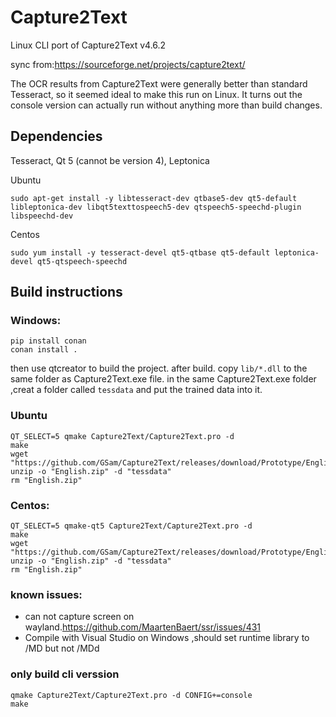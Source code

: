 # Capture2Text
Linux CLI port of Capture2Text v4.6.2

sync from:https://sourceforge.net/projects/capture2text/

The OCR results from Capture2Text were generally better than standard Tesseract, so it seemed ideal to make this run on Linux. It turns out the console version can actually run without anything more than build changes.

## Dependencies
Tesseract, Qt 5 (cannot be version 4), Leptonica

Ubuntu

`sudo apt-get install -y libtesseract-dev qtbase5-dev qt5-default libleptonica-dev libqt5texttospeech5-dev qtspeech5-speechd-plugin libspeechd-dev`

Centos

`sudo yum install -y tesseract-devel qt5-qtbase qt5-default leptonica-devel qt5-qtspeech-speechd`

## Build instructions

### Windows:

```
pip install conan
conan install .
```
then use qtcreator to build the project.
after build.
copy `lib/*.dll` to the same folder as Capture2Text.exe file.
in the same Capture2Text.exe folder ,creat a folder called `tessdata` and put the trained data into it.


### Ubuntu

```
QT_SELECT=5 qmake Capture2Text/Capture2Text.pro -d
make
wget "https://github.com/GSam/Capture2Text/releases/download/Prototype/English.zip"
unzip -o "English.zip" -d "tessdata"
rm "English.zip"
```

### Centos:

```
QT_SELECT=5 qmake-qt5 Capture2Text/Capture2Text.pro -d
make
wget "https://github.com/GSam/Capture2Text/releases/download/Prototype/English.zip"
unzip -o "English.zip" -d "tessdata"
rm "English.zip"
```
### known issues:
* can not capture screen on wayland.https://github.com/MaartenBaert/ssr/issues/431
* Compile with Visual Studio on Windows ,should set runtime library to /MD but not /MDd

### only build cli verssion

```
qmake Capture2Text/Capture2Text.pro -d CONFIG+=console
make
```
